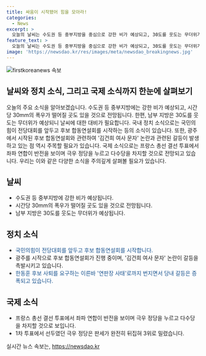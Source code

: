```yaml
---
title: 싸움이 시작됐어 힘을 모아라!
categories:
  - News
excerpt: >
  오늘의 날씨는 수도권 등 중부지방을 중심으로 강한 비가 예상되고, 30도를 웃도는 무더위가 예상된다. 국민의힘 전당대회를 앞둔 후보 합동연설회가 시작되며, 김건희 여사 문자 논란과 함께 당내 갈등이 증폭되고 있다. 경찰은 해병대원 순직 사건의 수사 결과를 발표하며, 해병대원 특검법 국회재표결을 앞두고 관심이 쏠리고 있다. 프랑스 총선 결선에서 좌파 연합이 극우 정당을 누르고 다수당을 차지할 것으로 보인다.
feature_text: >
  오늘의 날씨는 수도권 등 중부지방을 중심으로 강한 비가 예상되고, 30도를 웃도는 무더위가 예상된다. 국민의힘 전당대회를 앞둔 후보 합동연설회가 시작되며, 김건희 여사 문자 논란과 함께 당내 갈등이 증폭되고 있다. 경찰은 해병대원 순직 사건의 수사 결과를 발표하며, 해병대원 특검법 국회재표결을 앞두고 관심이 쏠리고 있다. 프랑스 총선 결선에서 좌파 연합이 극우 정당을 누르고 다수당을 차지할 것으로 보인다.
image: 'https://newsdao.kr/res/images/meta/newsdao_breakingnews.jpg'
---
```


<p><img src="https://newsdao.kr/res/images/meta/newsdao_breakingnews.jpg" alt="firstkoreanews 속보" /></p>

<h2 data-ke-size="size26">날씨와 정치 소식, 그리고 국제 소식까지 한눈에 살펴보기</h2>

<p data-ke-size="size16">오늘의 주요 소식을 알아보겠습니다. 수도권 등 중부지방에는 강한 비가 예상되고, 시간당 30mm의 폭우가 떨어질 곳도 있을 것으로 전망됩니다. 한편, 남부 지방은 30도를 웃도는 무더위가 예상되니 날씨에 대한 대비가 필요합니다. 국내 정치 소식으로는 국민의힘이 전당대회를 앞두고 후보 합동연설회를 시작하는 등의 소식이 있습니다. 또한, 광주에서 시작된 후보 합동연설회와 관련하여 '김건희 여사 문자' 논란과 관련된 갈등이 발생하고 있는 점 역시 주목할 필요가 있습니다. 국제 소식으로는 프랑스 총선 결선 투표에서 좌파 연합이 반전을 보이며 극우 정당을 누르고 다수당을 차지할 것으로 전망되고 있습니다. 우리는 이와 같은 다양한 소식을 주의깊게 살펴볼 필요가 있습니다.</p>

<h2 data-ke-size="size26">날씨</h2>

<ul>
    <li>수도권 등 중부지방에 강한 비가 예상됩니다.</li>
    <li>시간당 30mm의 폭우가 떨어질 곳도 있을 것으로 전망됩니다.</li>
    <li>남부 지방은 30도를 웃도는 무더위가 예상됩니다.</li>
</ul>

<h2 data-ke-size="size26">정치 소식</h2>

<ul>
    <li><span style="color: #1a5490;">국민의힘이 전당대회를 앞두고 후보 합동연설회를 시작합니다.</span></li>
    <li>광주를 시작으로 후보 합동연설회가 진행 중이며, '김건희 여사 문자' 논란이 갈등을 촉발시키고 있습니다.</li>
    <li><span style="color: #1a5490;">한동훈 후보 사퇴를 요구하는 이른바 '연판장 사태'로까지 번지면서 당내 갈등은 증폭되고 있습니다.</span></li>
</ul>

<h2 data-ke-size="size26">국제 소식</h2>

<ul>
    <li>프랑스 총선 결선 투표에서 좌파 연합이 반전을 보이며 극우 정당을 누르고 다수당을 차지할 것으로 보입니다.</li>
    <li>1차 투표에서 선두였던 극우 정당은 판세가 완전히 뒤집혀 3위로 밀렸습니다.</li>
</ul>
실시간 뉴스 속보는, <a href="https://newsdao.kr" rel="dofollow">https://newsdao.kr</a>


